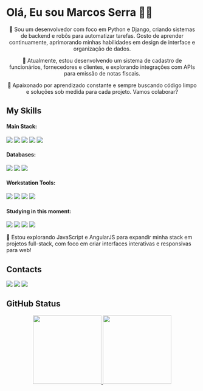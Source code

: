 # Olá, Eu sou Marcos Serra 🖖🤓

<div align="center">

👋 Sou um desenvolvedor com foco em Python e Django, criando sistemas de backend e robôs para automatizar tarefas. Gosto de aprender continuamente, aprimorando minhas habilidades em design de interface e organização de dados.

🚀 Atualmente, estou desenvolvendo um sistema de cadastro de funcionários, fornecedores e clientes, e explorando integrações com APIs para emissão de notas fiscais.

🌱 Apaixonado por aprendizado constante e sempre buscando código limpo e soluções sob medida para cada projeto. Vamos colaborar?
</div>
 
## My Skills
<h4> Main Stack: </h4>

<img src="https://img.shields.io/badge/Python-3776AB?style=for-the-badge&logo=python&logoColor=white" /> <!--python--> <img src="https://img.shields.io/badge/Django-092E20?style=for-the-badge&logo=django&logoColor=white"/> <!--django--> <img src="https://img.shields.io/badge/Git-D83B01?style=for-the-badge&logo=git&logoColor=white"/> <!--git--> <img src="https://img.shields.io/badge/Docker-2CA5E0?style=for-the-badge&logo=docker&logoColor=white"/> <!--docker--> <img src="https://img.shields.io/badge/Nginx-43853D?style=for-the-badge&logo=nginx&logoColor=white"/> <!--nginx-->

<h4> Databases: </h4>

<img src="https://img.shields.io/badge/PostgreSQL-316192?style=for-the-badge&logo=postgresql&logoColor=white"/> <!--postgresql--> <img src="https://img.shields.io/badge/MySQL-005C84?style=for-the-badge&logo=mysql&logoColor=white"/> <!--mysql--> <img src="https://img.shields.io/badge/SQLite-07405E?style=for-the-badge&logo=sqlite&logoColor=white"/> <!--sqlite-->

<h4> Workstation Tools: </h4>

<img src="https://img.shields.io/badge/Pop!_OS-48B9C7?style=for-the-badge&logo=Pop!_OS&logoColor=white"/> <!--pop!-os--> <img src="https://img.shields.io/badge/Visual_Studio_Code-0078D4?style=for-the-badge&logo=visual%20studio%20code&logoColor=white"/> <!--vscode--> <img src="https://img.shields.io/badge/Notion-000000?style=for-the-badge&logo=notion&logoColor=white"/> <!--notion--> <img src="https://img.shields.io/badge/Postman-FF4500?style=for-the-badge&logo=postman&logoColor=white"/> <!--postman-->


<h4> Studying in this moment: </h4>

<img src="https://img.shields.io/badge/JavaScript-F7DF1E?style=for-the-badge&logo=javascript&logoColor=black"/> <!--js--> <img src="https://img.shields.io/badge/Angular-D83B01?style=for-the-badge&logo=angular&logoColor=white"/> <!--angular--> <img src="https://img.shields.io/badge/HTML5-E34F26?style=for-the-badge&logo=html5&logoColor=white"/> <!--html--> <img src="https://img.shields.io/badge/CSS3-1572B6?style=for-the-badge&logo=css3&logoColor=white"/> <!--css-->

<p>🎯 Estou explorando JavaScript e AngularJS para expandir minha stack em projetos full-stack, com foco em criar interfaces interativas e responsivas para web!</p>

## Contacts
<div> 
  <a href="https://www.instagram.com/devmarcosserra/" target="_blank"><img src="https://img.shields.io/badge/Instagram-E4405F?style=for-the-badge&logo=instagram&logoColor=white"></a> <!--insta-->
  <a href="https://www.linkedin.com/in/marcos-serra-193788194/" target="_blank"><img src="https://img.shields.io/badge/LinkedIn-0077B5?style=for-the-badge&logo=linkedin&logoColor=white"></a> <!--linkedin-->
  <a href="mailto:devmarcosserra@gmail.com" target="_blank"><img src="https://img.shields.io/badge/Gmail-D14836?style=for-the-badge&logo=gmail&logoColor=white"></a> <!--gmail-->
</div> <!-- redes sociais -->

## GitHub Status

<div align="center">
  <a href="https://github.com/MarcosSerra1">
  <img height="180em" src="https://github-readme-stats.vercel.app/api?username=MarcosSerra1&show_icons=true&theme=radical"/>
  <img height="180em" src="https://github-readme-stats.vercel.app/api/top-langs/?username=MarcosSerra1&layout=compact&langs_count=7&theme=radical"/>
</div> <!-- meu github -->
